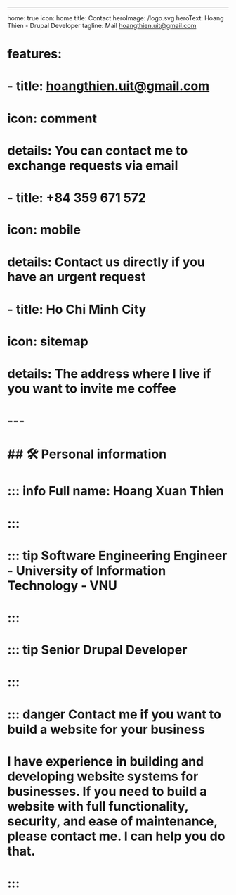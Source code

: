 ---
home: true
icon: home
title: Contact
heroImage: /logo.svg
heroText: Hoang Thien - Drupal Developer
tagline: Mail hoangthien.uit@gmail.com

# features:
#   - title: hoangthien.uit@gmail.com
#     icon: comment
#     details: You can contact me to exchange requests via email

#   - title: +84 359 671 572
#     icon: mobile
#     details: Contact us directly if you have an urgent request

#   - title: Ho Chi Minh City
#     icon: sitemap
#     details: The address where I live if you want to invite me coffee

# ---

# ## 🛠 Personal information

# ::: info Full name: Hoang Xuan Thien
# :::

# ::: tip Software Engineering Engineer - University of Information Technology - VNU
# :::

# ::: tip Senior Drupal Developer
# :::

# ::: danger Contact me if you want to build a website for your business
# I have experience in building and developing website systems for businesses. If you need to build a website with full functionality, security, and ease of maintenance, please contact me. I can help you do that.
# :::
